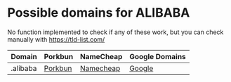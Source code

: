 # Possible domains for ALIBABA

No function implemented to check if any of these work, but you can check manually with https://tld-list.com/

| Domain | Porkbun | NameCheap | Google Domains |
|---|---|---|---|
| .alibaba | [Porkbun](https://porkbun.com/checkout/search?prb=e814663da1&tlds=&idnLanguage=&search=search&q=.alibaba) | [Namecheap](https://www.namecheap.com/domains/registration/results/?domain=.alibaba) | [Google](https://domains.google.com/registrar/search?searchTerm=.alibaba) |

